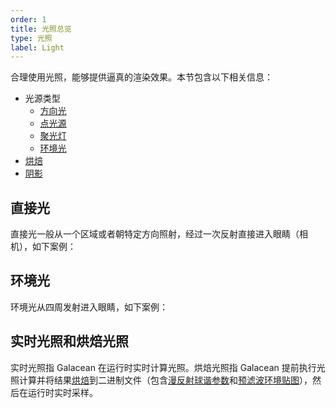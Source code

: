 ```yaml
---
order: 1
title: 光照总览
type: 光照
label: Light
---
```


合理使用光照，能够提供逼真的渲染效果。本节包含以下相关信息：

- 光源类型
  - [方向光](${docs}graphics-light-directional)
  - [点光源](${docs}graphics-light-point)
  - [聚光灯](${docs}graphics-light-spot)
  - [环境光](${docs}graphics-light-ambient)
- [烘焙](${docs}graphics-light-bake)
- [阴影](${docs}graphics-light-shadow)

## 直接光

直接光一般从一个区域或者朝特定方向照射，经过一次反射直接进入眼睛（相机），如下案例：

<playground src="light-type.ts"></playground>

## 环境光

环境光从四周发射进入眼睛，如下案例：

<playground src="ambient-light.ts"></playground>

## 实时光照和烘焙光照

实时光照指 Galacean 在运行时实时计算光照。烘焙光照指 Galacean 提前执行光照计算并将结果[烘焙](${docs}graphics-light-bake)到二进制文件（包含[漫反射球谐参数](https://www.wikiwand.com/zh-hans/%E7%90%83%E8%B0%90%E5%87%BD%E6%95%B0)和[预滤波环境贴图](https://learnopengl-cn.github.io/07%20PBR/03%20IBL/02%20Specular%20IBL/)），然后在运行时实时采样。
